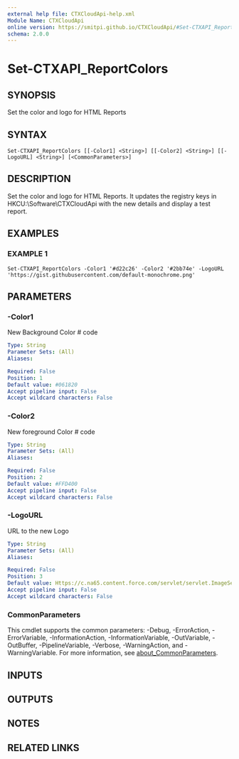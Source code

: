 ```yaml
---
external help file: CTXCloudApi-help.xml
Module Name: CTXCloudApi
online version: https://smitpi.github.io/CTXCloudApi/#Set-CTXAPI_ReportColors
schema: 2.0.0
---
```


# Set-CTXAPI_ReportColors

## SYNOPSIS
Set the color and logo for HTML Reports

## SYNTAX

```
Set-CTXAPI_ReportColors [[-Color1] <String>] [[-Color2] <String>] [[-LogoURL] <String>] [<CommonParameters>]
```

## DESCRIPTION
Set the color and logo for HTML Reports.
It updates the registry keys in HKCU:\Software\CTXCloudApi with the new details and display a test report.

## EXAMPLES

### EXAMPLE 1
```
Set-CTXAPI_ReportColors -Color1 '#d22c26' -Color2 '#2bb74e' -LogoURL 'https://gist.githubusercontent.com/default-monochrome.png'
```

## PARAMETERS

### -Color1
New Background Color # code

```yaml
Type: String
Parameter Sets: (All)
Aliases:

Required: False
Position: 1
Default value: #061820
Accept pipeline input: False
Accept wildcard characters: False
```

### -Color2
New foreground Color # code

```yaml
Type: String
Parameter Sets: (All)
Aliases:

Required: False
Position: 2
Default value: #FFD400
Accept pipeline input: False
Accept wildcard characters: False
```

### -LogoURL
URL to the new Logo

```yaml
Type: String
Parameter Sets: (All)
Aliases:

Required: False
Position: 3
Default value: Https://c.na65.content.force.com/servlet/servlet.ImageServer?id=0150h000003yYnkAAE&oid=00DE0000000c48tMAA
Accept pipeline input: False
Accept wildcard characters: False
```

### CommonParameters
This cmdlet supports the common parameters: -Debug, -ErrorAction, -ErrorVariable, -InformationAction, -InformationVariable, -OutVariable, -OutBuffer, -PipelineVariable, -Verbose, -WarningAction, and -WarningVariable. For more information, see [about_CommonParameters](http://go.microsoft.com/fwlink/?LinkID=113216).

## INPUTS

## OUTPUTS

## NOTES

## RELATED LINKS
